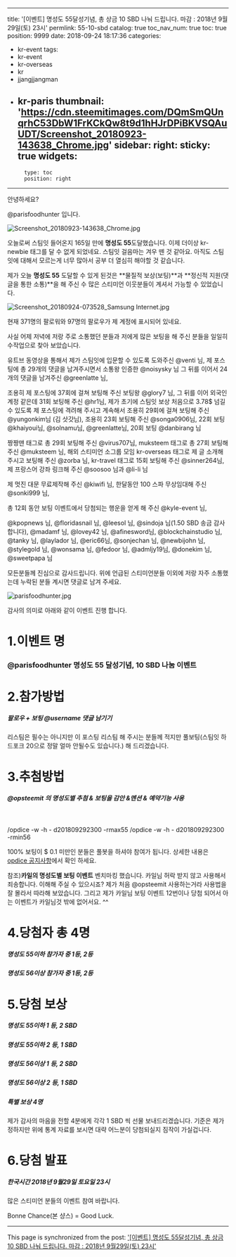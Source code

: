 
---
title: '[이벤트] 명성도 55달성기념, 총 상금 10 SBD 나눠 드립니다. 마감 : 2018년 9월29일(토) 23시'
permlink: 55-10-sbd
catalog: true
toc_nav_num: true
toc: true
position: 9999
date: 2018-09-24 18:17:36
categories:
- kr-event
tags:
- kr-event
- kr-overseas
- kr
- jjangjjangman
- kr-paris
thumbnail: 'https://cdn.steemitimages.com/DQmSmQUnqrhC53DbW1FrKCkQw8t9d1hHJrDPiBKVSQAuUDT/Screenshot_20180923-143638_Chrome.jpg'
sidebar:
    right:
        sticky: true
widgets:
    -
        type: toc
        position: right
---


안녕하세요?

@parisfoodhunter 입니다. 

![Screenshot_20180923-143638_Chrome.jpg](https://cdn.steemitimages.com/DQmSmQUnqrhC53DbW1FrKCkQw8t9d1hHJrDPiBKVSQAuUDT/Screenshot_20180923-143638_Chrome.jpg)

오늘로써 스팀잇 들어온지 165일 만에 **명성도 55**도달했습니다. 이제 더이상 kr-newbie 태그를 달 수 없게 되었네요. 스팀잇 걸음마는 겨우 뗀 것 같아요.
아직도 스팀잇에 대해서 모르는게 너무 많아서 공부 더 열심히 해야할 것 같습니다. 

제가 오늘 **명성도 55** 도달할 수 있게 된것은 **물질적 보상(보팅)**과 **정신적 지원(댓글을 통한 소통)**을 해 주신 수 많은 스티미언 이웃분들이 계셔서 가능할 수 있었습니다. 

![Screenshot_20180924-073528_Samsung Internet.jpg](https://cdn.steemitimages.com/DQmdhyCocQCqQTgsfSi286xk9An2gKjLc6ESocKNx2ZvWG9/Screenshot_20180924-073528_Samsung%20Internet.jpg)

현재 371명의 팔로워와 97명의 팔로우가 제 계정에 표시되어 있네요.

사실 어제 저녁에 저랑 주로 소통했던 분들과 저에게 많은 보팅을 해 주신 분들을 일일히 수작업으로 찾아 보았습니다. 

유트브 동영상을 통해서 제가 스팀잇에 입문할 수 있도록 도와주신 @venti 님,  제 포스팅에 총 29개의 댓글을 남겨주시면서 소통왕 인증한 @noisysky 님 그 뒤를 이어서 24개의 댓글을 남겨주신 @greenlatte 님, 

조용히 제 포스팅에 37회에 걸쳐 보팅해 주신 보팅왕 @glory7 님, 그 뒤를 이어 외국인 계정 같은데 31회 보팅해 주신 @hr1님, 제가 초기에 스팀잇 보상 처음으로 3.78$ 넘길 수 있도록 제 포스팅에 격려해 주시고 계속해서 조용히 29회에 걸쳐 보팅해 주신 @yungonkim님 (김 삿갓님), 조용히 23회 보팅해 주신 @songa0906님,  22회 보팅 @khaiyoui님, @solnamu님, @greenlatte님,  20회 보팅 @danbirang 님

짱짱맨 태그로 총 29회 보팅해 주신 @virus707님,
muksteem 태그로 총 27회 보팅해 주신 @muksteem 님, 해외 스티미언 소그룹 모임 kr-overseas 태그로 제 글 소개해주시고 보팅해 주신 @zorba 님, kr-travel 태그로 15회 보팅해 주신 @sinner264님, 제 프랑스어 강좌 링크해 주신 @soosoo 님과 @li-li 님

제 멋진 대문 무료제작해 주신 @kiwifi 님, 한달동안 100 스파 무상임대해 주신 @sonki999 님,

총 12회 동안 보팅 이벤트에서 당첨되는 행운을 얻게 해 주신 @kyle-event 님,

@kpopnews 님, @floridasnail 님, @leesol 님, @sindoja 님(1.50 SBD 송금 감사합니다), @madamf 님, @lovey42 님, @afinesword님, @blockchainstudio 님, @tanky 님, @laylador 님, @eric66님, @sonjechan 님, @newbijohn 님, @stylegold 님, @wonsama 님, @fedoor 님, @admljy19님, @donekim 님, @sweetpapa 님

모든분들께 진심으로 감사드립니다. 위에 언급된 스티미언분들 이외에 저랑 자주 소통했는데 누락된 분들 계시면 댓글로 남겨 주세요.

![parisfoodhunter.jpg](https://cdn.steemitimages.com/DQmSan2SFrkTYSxG69j5ybfksudkX8GCAEjNZgxtHZavNzT/parisfoodhunter.jpg)

감사의 의미로 아래와 같이 이벤트 진행 합니다. 

# 1.이벤트 명 
### @parisfoodhunter  명성도 55 달성기념, 10 SBD 나눔 이벤트

# 2.참가방법
#####  팔로우 + 보팅 @username 댓글 남기기 
리스팀은 필수는 아니지만 이 포스팅 리스팀 해 주시는 분들께 적지만 풀보팅(스팀잇 하드포크 20으로 정말 얼마 안될수도 있습니다.) 해 드리겠습니다. 

# 3.추첨방법

##### @opsteemit 의 명성도별 추첨 & 보팅을 감안 &멘션 & 예약기능 사용
<br>

/opdice -w -h - d201809292300 -rmax55
/opdice -w -h - d201809292300 -rmin56


100% 보팅이 $ 0.1 미만인 분들은 풀봇을 하셔야 참여가 됩니다. 상세한 내용은 [opdice 공지사항]( https://steemkr.com/kr/@opsteemit/op-dice-1-4)에서 확인 하세요.

참조)**카일의 명성도별 보팅 이벤트** 벤치마킹 했습니다.  카일님 허락 받지 않고 사용해서 죄송합니다. 이해해 주실 수 있으시죠?
제가 처음 @opsteemit 사용하는거라 사용법을 잘 몰라서 따라해 보았습니다. 
그리고 제가 카일님 보팅 이벤트 12번이나  당첨 되어서 아는 이벤트가 카일님것 밖에 없어서요. ^^

# 4.당첨자 총 4명
##### 명성도 55이하 참가자 중 1등, 2등
##### 명성도 56이상 참가자 중 1등, 2등

# 5.당첨 보상
##### 명성도 55이하 1 등, 2 SBD
##### 명성도 55이하 2 등,  1 SBD
##### 명성도 56이상 1 등,  2 SBD
##### 명성도 56이상 2 등,  1 SBD

##### 특별 보상 4명 
제가 감사의 마음을 전할 4분에게  각각  1 SBD 씩
선물 보내드리겠습니다.  기준은 제가 정하지만 위에 통계 자료를 보시면 대략 어느분이 당첨되실지 짐작이 가실겁니다.

# 6.당첨 발표
##### 한국시간 2018년 9월29일 토요일 23시

많은 스티미언 분들의 이벤트 참여 바랍니다.

Bonne Chance(본 샹스) =  Good Luck.

- - -

This page is synchronized from the post: ['[이벤트] 명성도 55달성기념, 총 상금 10 SBD 나눠 드립니다. 마감 : 2018년 9월29일(토) 23시'](https://steemit.com/@parisfoodhunter/55-10-sbd)
